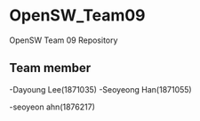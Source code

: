 # OpenSW_Team09
 OpenSW Team 09 Repository
 
 ## Team member
 -Dayoung Lee(1871035) -Seoyeong Han(1871055)

 -seoyeon ahn(1876217)

 
